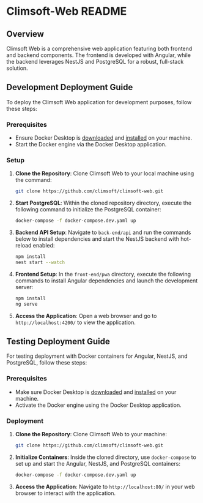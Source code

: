 # Climsoft-Web README

## Overview
Climsoft Web is a comprehensive web application featuring both frontend and backend components. The frontend is developed with Angular, while the backend leverages NestJS and PostgreSQL for a robust, full-stack solution.

## Development Deployment Guide

To deploy the Climsoft Web application for development purposes, follow these steps:

### Prerequisites
- Ensure Docker Desktop is [downloaded](https://docs.docker.com/get-docker/) and [installed](https://docs.docker.com/engine/install/) on your machine.
- Start the Docker engine via the Docker Desktop application.

### Setup
1. **Clone the Repository**:
   Clone Climsoft Web to your local machine using the command:
   ```bash
   git clone https://github.com/climsoft/climsoft-web.git
   ```

2. **Start PostgreSQL**:
   Within the cloned repository directory, execute the following command to initialize the PostgreSQL container:
   ```bash
   docker-compose -f docker-compose.dev.yaml up
   ```

3. **Backend API Setup**:
   Navigate to `back-end/api` and run the commands below to install dependencies and start the NestJS backend with hot-reload enabled:
   ```bash
   npm install
   nest start --watch
   ```

4. **Frontend Setup**:
   In the `front-end/pwa` directory, execute the following commands to install Angular dependencies and launch the development server:
   ```bash
   npm install
   ng serve
   ```

5. **Access the Application**:
   Open a web browser and go to `http://localhost:4200/` to view the application.

## Testing Deployment Guide

For testing deployment with Docker containers for Angular, NestJS, and PostgreSQL, follow these steps:

### Prerequisites
- Make sure Docker Desktop is [downloaded](https://docs.docker.com/get-docker/) and [installed](https://docs.docker.com/engine/install/) on your machine.
- Activate the Docker engine using the Docker Desktop application.

### Deployment
1. **Clone the Repository**:
   Clone Climsoft Web to your machine:
   ```bash
   git clone https://github.com/climsoft/climsoft-web.git
   ```

2. **Initialize Containers**:
   Inside the cloned directory, use `docker-compose` to set up and start the Angular, NestJS, and PostgreSQL containers:
   ```bash
   docker-compose -f docker-compose.dev.yaml up
   ```

3. **Access the Application**:
   Navigate to `http://localhost:80/` in your web browser to interact with the application.
